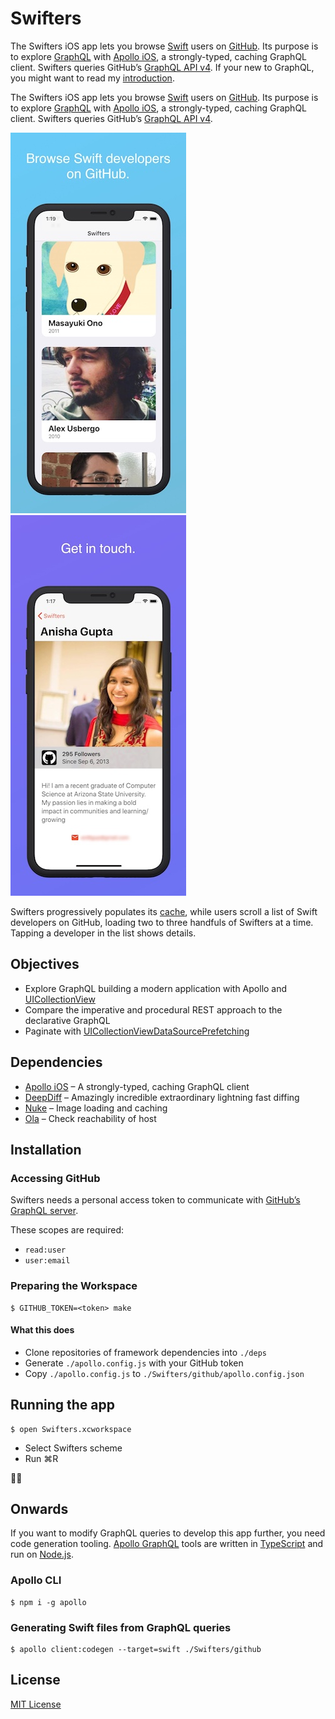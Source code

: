 # Swifters

The Swifters iOS app lets you browse [Swift](https://swift.org/) users on [GitHub](https://github.com). Its purpose is to explore [GraphQL](https://graphql.org) with [Apollo iOS](https://www.apollographql.com/docs/ios/), a strongly-typed, caching GraphQL client. Swifters queries GitHub’s [GraphQL API v4](https://developer.github.com/v4/). If your new to GraphQL, you might want to read my [introduction](https://troubled.pro/2019/02/graphql.html).

The Swifters iOS app lets you browse [Swift](https://swift.org/) users on [GitHub](https://github.com). Its purpose is to explore [GraphQL](https://graphql.org) with [Apollo iOS](https://www.apollographql.com/docs/ios/), a strongly-typed, caching GraphQL client. Swifters queries GitHub’s [GraphQL API v4](https://developer.github.com/v4/).

![Screenshot 1](./screenshots/1.jpg) ![Screenshot 2](./screenshots/2.jpg)

Swifters progressively populates its [cache](https://www.apollographql.com/docs/ios/watching-queries.html), while users scroll a list of Swift developers on GitHub, loading two to three handfuls of Swifters at a time. Tapping a developer in the list shows details.

## Objectives

- Explore GraphQL building a modern application with Apollo and [UICollectionView](https://developer.apple.com/documentation/uikit/uicollectionview)
- Compare the imperative and procedural REST approach to the declarative GraphQL
- Paginate with [UICollectionViewDataSourcePrefetching](https://developer.apple.com/documentation/uikit/uicollectionviewdatasourceprefetching)

## Dependencies

- [Apollo iOS](https://github.com/apollographql/apollo-ios) – A strongly-typed, caching GraphQL client
- [DeepDiff](https://github.com/onmyway133/DeepDiff) – Amazingly incredible extraordinary lightning fast diffing
- [Nuke](https://github.com/kean/Nuke) – Image loading and caching
- [Ola](https://github.com/michaelnisi/ola) – Check reachability of host

## Installation

### Accessing GitHub

Swifters needs a personal access token to communicate with [GitHub’s GraphQL server](https://developer.github.com/v4/guides/forming-calls/#authenticating-with-graphql).

These scopes are required:

- `read:user`
- `user:email`

### Preparing the Workspace

```
$ GITHUB_TOKEN=<token> make
```

#### What this does

- Clone repositories of framework dependencies into `./deps`
- Generate `./apollo.config.js` with your GitHub token
- Copy `./apollo.config.js` to `./Swifters/github/apollo.config.json`

## Running the app

```
$ open Swifters.xcworkspace
```

- Select Swifters scheme
- Run ⌘R 

🙌🙌

## Onwards

If you want to modify GraphQL queries to develop this app further, you need code generation tooling. [Apollo GraphQL](https://www.apollographql.com) tools are written in [TypeScript](https://www.typescriptlang.org) and run on [Node.js](https://nodejs.org).

### Apollo CLI

```
$ npm i -g apollo
```

### Generating Swift files from GraphQL queries

```
$ apollo client:codegen --target=swift ./Swifters/github
```

## License

[MIT License](https://github.com/michaelnisi/swifters/blob/master/LICENSE)
